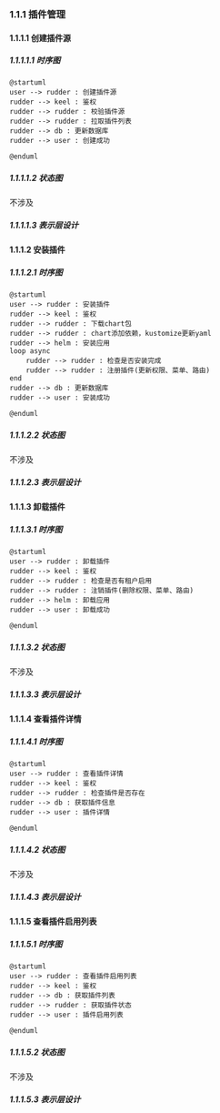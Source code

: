 
### 1.1.1 插件管理

#### 1.1.1.1 创建插件源

##### 1.1.1.1.1 时序图

```plantuml
@startuml
user --> rudder : 创建插件源
rudder --> keel : 鉴权
rudder --> rudder : 校验插件源
rudder --> rudder : 拉取插件列表
rudder --> db : 更新数据库
rudder --> user : 创建成功

@enduml
```

##### 1.1.1.1.2 状态图

不涉及

##### 1.1.1.1.3 表示层设计

#### 1.1.1.2 安装插件

##### 1.1.1.2.1 时序图

```plantuml
@startuml
user --> rudder : 安装插件
rudder --> keel : 鉴权
rudder --> rudder : 下载chart包
rudder --> rudder : chart添加依赖，kustomize更新yaml
rudder --> helm : 安装应用
loop async
    rudder --> rudder : 检查是否安装完成
    rudder --> rudder : 注册插件(更新权限、菜单、路由)
end
rudder --> db : 更新数据库
rudder --> user : 安装成功

@enduml
```

##### 1.1.1.2.2 状态图

不涉及

##### 1.1.1.2.3 表示层设计

#### 1.1.1.3 卸载插件

##### 1.1.1.3.1 时序图

```plantuml
@startuml
user --> rudder : 卸载插件
rudder --> keel : 鉴权
rudder --> rudder : 检查是否有租户启用
rudder --> rudder : 注销插件(删除权限、菜单、路由)
rudder --> helm : 卸载应用
rudder --> user : 卸载成功

@enduml
```

##### 1.1.1.3.2 状态图

不涉及

##### 1.1.1.3.3 表示层设计

#### 1.1.1.4 查看插件详情

##### 1.1.1.4.1 时序图

```plantuml
@startuml
user --> rudder : 查看插件详情
rudder --> keel : 鉴权
rudder --> rudder : 检查插件是否存在
rudder --> db : 获取插件信息
rudder --> user : 插件详情

@enduml
```

##### 1.1.1.4.2 状态图

不涉及

##### 1.1.1.4.3 表示层设计

#### 1.1.1.5 查看插件启用列表

##### 1.1.1.5.1 时序图

```plantuml
@startuml
user --> rudder : 查看插件启用列表
rudder --> keel : 鉴权
rudder --> db : 获取插件列表
rudder --> rudder : 获取插件状态
rudder --> user : 插件启用列表

@enduml
```

##### 1.1.1.5.2 状态图

不涉及

##### 1.1.1.5.3 表示层设计
